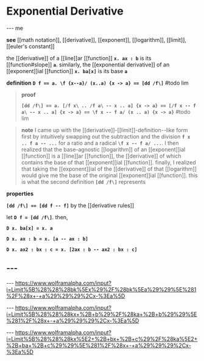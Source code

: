 # Exponential Derivative

--- me

**see** [[math notation]], [[derivative]], [[exponent]], [[logarithm]], [[limit]], [[euler's constant]]

the [[derivative]] of a [[line]]ar [[function]] **`x. ax : b`** is its [[function#slope]] **`a`**. similarly, the [[exponential derivative]] of an [[exponent]]ial [[function]] **`x. ba[x]`** is its base **`a`**

**definition** **`D f == a. \f {x--a}/ (x..a) {x -> a} == [dd /f\]`** #todo lim

> **proof**
>
> **`[dd /f\] == a. [/f x\ .. /f a\ -- x .. a] {x -> a} == [/f x -- f a\ -- x .. a] {x -> a} == \f x -- f a/ (x .. a) {x -> a}`** #todo lim

> **note** I came up with the [[derivative]]-[[limit]]-definition--like form first by intuitively swapping out the subtraction and the division **`f x .. f a -- ...`** for a ratio and a radical **`\f x -- f a/ ...`**. I then realized that the base-agnostic [[logarithm]] of an [[exponent]]ial [[function]] is a [[line]]ar [[function]], the [[derivative]] of which contains the base of that [[exponent]]ial [[function]]. finally, I realized that taking the [[exponent]]ial of the [[derivative]] of that [[logarithm]] would give me the base of the original [[exponent]]ial [[function]]. this is what the second definition **`[dd /f\]`** represents

**properties**

**`[dd /f\] == [dd f -- f]`** by the [[derivative rules]]

let **`D f = [dd /f\]`**. then,

**`D x. ba[x] = x. a`**

**`D x. ax : b = x. [a -- ax : b]`**

**`D x. ax2 : bx : c = x. [2ax : b -- ax2 : bx : c]`**

## ---

--- <https://www.wolframalpha.com/input?i=Limit%5B%28%28%28bk%5Ex%29%2F%28bk%5Ea%29%29%5E%281%2F%28x+-+a%29%29%29%2Cx-%3Ea%5D>

--- <https://www.wolframalpha.com/input?i=Limit%5B%28%28%28kx+%2B+b%29%2F%28ka+%2B+b%29%29%5E%281%2F%28x+-+a%29%29%29%2Cx-%3Ea%5D>

--- <https://www.wolframalpha.com/input?i=Limit%5B%28%28%28kx%5E2+%2B+bx+%2B+c%29%2F%28ka%5E2+%2B+ba+%2B+c%29%29%5E%281%2F%28x+-+a%29%29%29%2Cx-%3Ea%5D>
